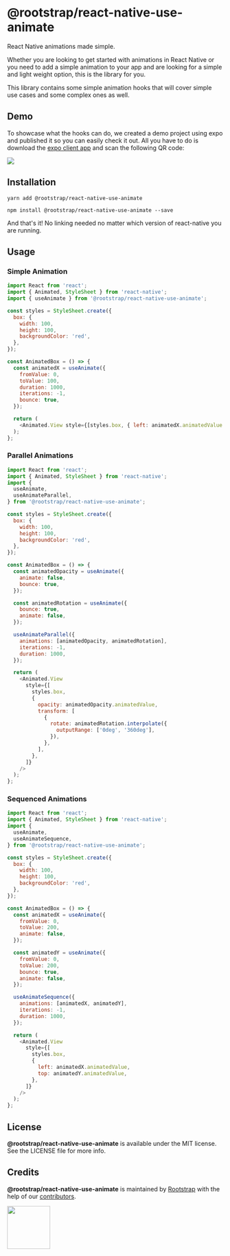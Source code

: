 # @rootstrap/react-native-use-animate

React Native animations made simple.

Whether you are looking to get started with animations in React Native or you need to add a simple animation to your app and are looking for a simple and light weight option, this is the library for you.

This library contains some simple animation hooks that will cover simple use cases and some complex ones as well.

## Demo

To showcase what the hooks can do, we created a demo project using expo and published it so you can easily check it out. All you have to do is download the [expo client app](https://expo.io/tools#client) and scan the following QR code:

![](https://user-images.githubusercontent.com/9297073/84525964-e1c28800-acb2-11ea-9396-bc2d107d4711.png)

## Installation

```
yarn add @rootstrap/react-native-use-animate
```

```
npm install @rootstrap/react-native-use-animate --save
```

And that's it! No linking needed no matter which version of react-native you are running.

## Usage

### Simple Animation

<!-- TODO: add gif -->

```js
import React from 'react';
import { Animated, StyleSheet } from 'react-native';
import { useAnimate } from '@rootstrap/react-native-use-animate';

const styles = StyleSheet.create({
  box: {
    width: 100,
    height: 100,
    backgroundColor: 'red',
  },
});

const AnimatedBox = () => {
  const animatedX = useAnimate({
    fromValue: 0,
    toValue: 100,
    duration: 1000,
    iterations: -1,
    bounce: true,
  });

  return (
    <Animated.View style={[styles.box, { left: animatedX.animatedValue }]} />
  );
};
```

### Parallel Animations

<!-- TODO: add gif -->

```js
import React from 'react';
import { Animated, StyleSheet } from 'react-native';
import {
  useAnimate,
  useAnimateParallel,
} from '@rootstrap/react-native-use-animate';

const styles = StyleSheet.create({
  box: {
    width: 100,
    height: 100,
    backgroundColor: 'red',
  },
});

const AnimatedBox = () => {
  const animatedOpacity = useAnimate({
    animate: false,
    bounce: true,
  });

  const animatedRotation = useAnimate({
    bounce: true,
    animate: false,
  });

  useAnimateParallel({
    animations: [animatedOpacity, animatedRotation],
    iterations: -1,
    duration: 1000,
  });

  return (
    <Animated.View
      style={[
        styles.box,
        {
          opacity: animatedOpacity.animatedValue,
          transform: [
            {
              rotate: animatedRotation.interpolate({
                outputRange: ['0deg', '360deg'],
              }),
            },
          ],
        },
      ]}
    />
  );
};
```

### Sequenced Animations

<!-- TODO: add gif -->

```js
import React from 'react';
import { Animated, StyleSheet } from 'react-native';
import {
  useAnimate,
  useAnimateSequence,
} from '@rootstrap/react-native-use-animate';

const styles = StyleSheet.create({
  box: {
    width: 100,
    height: 100,
    backgroundColor: 'red',
  },
});

const AnimatedBox = () => {
  const animatedX = useAnimate({
    fromValue: 0,
    toValue: 200,
    animate: false,
  });

  const animatedY = useAnimate({
    fromValue: 0,
    toValue: 200,
    bounce: true,
    animate: false,
  });

  useAnimateSequence({
    animations: [animatedX, animatedY],
    iterations: -1,
    duration: 1000,
  });

  return (
    <Animated.View
      style={[
        styles.box,
        {
          left: animatedX.animatedValue,
          top: animatedY.animatedValue,
        },
      ]}
    />
  );
};
```

## License

**@rootstrap/react-native-use-animate** is available under the MIT license. See the LICENSE file for more info.

## Credits

**@rootstrap/react-native-use-animate** is maintained by [Rootstrap](http://www.rootstrap.com) with the help of our [contributors](https://github.com/rootstrap/react-native-use-animate/contributors).

[<img src="https://s3-us-west-1.amazonaws.com/rootstrap.com/img/rs.png" width="100"/>](http://www.rootstrap.com)
